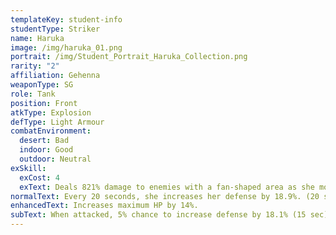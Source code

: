 ```yaml
---
templateKey: student-info
studentType: Striker
name: Haruka
image: /img/haruka_01.png
portrait: /img/Student_Portrait_Haruka_Collection.png
rarity: "2"
affiliation: Gehenna
weaponType: SG
role: Tank
position: Front
atkType: Explosion
defType: Light Armour
combatEnvironment:
  desert: Bad
  indoor: Good
  outdoor: Neutral
exSkill:
  exCost: 4
  exText: Deals 821% damage to enemies with a fan-shaped area as she moves forward.
normalText: Every 20 seconds, she increases her defense by 18.9%. (20 sec)
enhancedText: Increases maximum HP by 14%.
subText: When attacked, 5% chance to increase defense by 18.1% (15 sec) (CD 10 sec).
---
```


